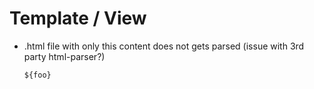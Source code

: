 
# Template / View
- .html file with only this content does not gets parsed (issue with 3rd party html-parser?)
  ```html
  ${foo}
  ```
